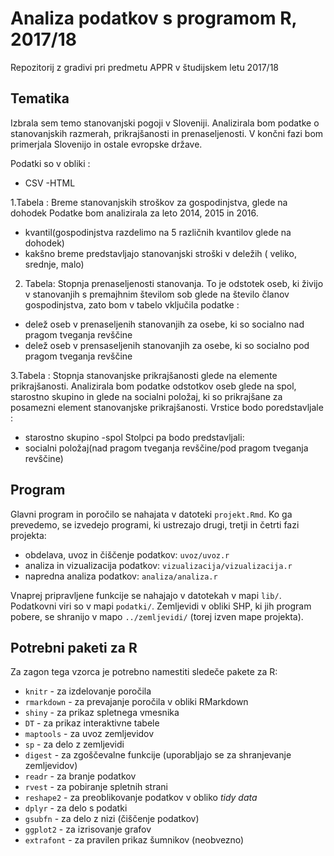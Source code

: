 # Analiza podatkov s programom R, 2017/18

Repozitorij z gradivi pri predmetu APPR v študijskem letu 2017/18

## Tematika

Izbrala sem  temo stanovanjski pogoji v Sloveniji. Analizirala bom podatke o stanovanjskih razmerah, prikrajšanosti in prenaseljenosti. V končni fazi bom primerjala Slovenijo in ostale evropske države.

Podatki so v obliki : 
- CSV
-HTML

1.Tabela : Breme stanovanjskih stroškov za gospodinjstva, glede na dohodek
Podatke bom analizirala za leto 2014, 2015 in 2016.
- kvantil(gospodinjstva razdelimo na 5 različnih kvantilov glede na dohodek)
- kakšno breme predstavljajo stanovanjski stroški v deležih ( veliko, srednje, malo) 

2. Tabela: Stopnja prenaseljenosti stanovanja. To je odstotek oseb, ki živijo v stanovanjih s premajhnim številom sob glede na število članov gospodinjstva, zato bom v tabelo vključila podatke :
- delež oseb v prenaseljenih stanovanjih za osebe, ki so socialno nad pragom tveganja revščine
- delež oseb v prensaseljenih stanovanjih za osebe, ki so socialno pod pragom tveganja revščine

3.Tabela : Stopnja stanovanjske prikrajšanosti glede na elemente prikrajšanosti. Analizirala bom podatke odstotkov oseb glede na spol, starostno skupino in glede na socialni položaj, ki so prikrajšane za posamezni element stanovanjske prikrajšanosti. 
Vrstice bodo poredstavljale : 
- starostno skupino
-spol
Stolpci pa bodo predstavljali:
- socialni položaj(nad pragom tveganja revščine/pod pragom tveganja revščine)




## Program

Glavni program in poročilo se nahajata v datoteki `projekt.Rmd`. Ko ga prevedemo,
se izvedejo programi, ki ustrezajo drugi, tretji in četrti fazi projekta:

* obdelava, uvoz in čiščenje podatkov: `uvoz/uvoz.r`
* analiza in vizualizacija podatkov: `vizualizacija/vizualizacija.r`
* napredna analiza podatkov: `analiza/analiza.r`

Vnaprej pripravljene funkcije se nahajajo v datotekah v mapi `lib/`. Podatkovni
viri so v mapi `podatki/`. Zemljevidi v obliki SHP, ki jih program pobere, se
shranijo v mapo `../zemljevidi/` (torej izven mape projekta).

## Potrebni paketi za R

Za zagon tega vzorca je potrebno namestiti sledeče pakete za R:

* `knitr` - za izdelovanje poročila
* `rmarkdown` - za prevajanje poročila v obliki RMarkdown
* `shiny` - za prikaz spletnega vmesnika
* `DT` - za prikaz interaktivne tabele
* `maptools` - za uvoz zemljevidov
* `sp` - za delo z zemljevidi
* `digest` - za zgoščevalne funkcije (uporabljajo se za shranjevanje zemljevidov)
* `readr` - za branje podatkov
* `rvest` - za pobiranje spletnih strani
* `reshape2` - za preoblikovanje podatkov v obliko *tidy data*
* `dplyr` - za delo s podatki
* `gsubfn` - za delo z nizi (čiščenje podatkov)
* `ggplot2` - za izrisovanje grafov
* `extrafont` - za pravilen prikaz šumnikov (neobvezno)
